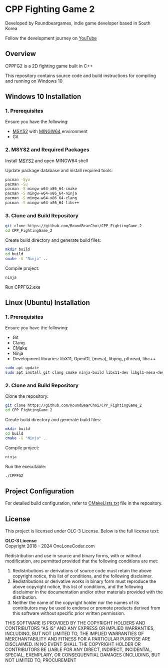 # CPP Fighting Game 2

Developed by Roundbeargames, indie game developer based in South Korea

Follow the development journey on [YouTube](https://youtube.com/roundbeargames)

## Overview

CPPFG2 is a 2D fighting game built in C++

This repository contains source code and build instructions for compiling and running on Windows 10

## Windows 10 Installation

### 1. Prerequisites

Ensure you have the following:

- [MSYS2](https://www.msys2.org/) with [MINGW64](https://www.mingw-w64.org/) environment
- Git

### 2. MSYS2 and Required Packages

Install [MSYS2](https://www.msys2.org/) and open MINGW64 shell  

Update package database and install required tools:

```bash
pacman -Syu
pacman -Su
pacman -S mingw-w64-x86_64-cmake
pacman -S mingw-w64-x86_64-ninja
pacman -S mingw-w64-x86_64-clang
pacman -S mingw-w64-x86_64-libc++
```

### 3. Clone and Build Repository

```bash
git clone https://github.com/RoundBearChoi/CPP_FightingGame_2
cd CPP_FightingGame_2
```

Create build directory and generate build files:

```bash
mkdir build
cd build
cmake -G "Ninja" ..
```

Compile project:

```bash
ninja
```

Run CPPFG2.exe

## Linux (Ubuntu) Installation

### 1. Prerequisites

Ensure you have the following:

- Git
- Clang
- CMake
- Ninja
- Development libraries: libX11, OpenGL (mesa), libpng, pthread, libc++

```bash
sudo apt update
sudo apt install git clang cmake ninja-build libx11-dev libgl1-mesa-dev libpng-dev libpthread-stubs0-dev libc++-dev libc++abi-dev
```

### 2. Clone and Build Repository

Clone the repository:

```bash
git clone https://github.com/RoundBearChoi/CPP_FightingGame_2
cd CPP_FightingGame_2
```

Create build directory and generate build files:

```bash
mkdir build
cd build
cmake -G "Ninja" ..
```

Compile project:

```bash
ninja
```

Run the executable:

```bash
./CPPFG2
```

## Project Configuration

For detailed build configuration, refer to [CMakeLists.txt](https://github.com/RoundBearChoi/CPP_FightingGame_2/blob/main/CMakeLists.txt) file in the repository.

## License

This project is licensed under OLC-3 License. Below is the full license text:

**OLC-3 License**  
Copyright 2018 - 2024 OneLoneCoder.com

Redistribution and use in source and binary forms, with or without modification, are permitted provided that the following conditions are met:

1. Redistributions or derivations of source code must retain the above copyright notice, this list of conditions, and the following disclaimer.
2. Redistributions or derivative works in binary form must reproduce the above copyright notice, this list of conditions, and the following disclaimer in the documentation and/or other materials provided with the distribution.
3. Neither the name of the copyright holder nor the names of its contributors may be used to endorse or promote products derived from this software without specific prior written permission.

THIS SOFTWARE IS PROVIDED BY THE COPYRIGHT HOLDERS AND CONTRIBUTORS "AS IS" AND ANY EXPRESS OR IMPLIED WARRANTIES, INCLUDING, BUT NOT LIMITED TO, THE IMPLIED WARRANTIES OF MERCHANTABILITY AND FITNESS FOR A PARTICULAR PURPOSE ARE DISCLAIMED. IN NO EVENT SHALL THE COPYRIGHT HOLDER OR CONTRIBUTORS BE LIABLE FOR ANY DIRECT, INDIRECT, INCIDENTAL, SPECIAL, EXEMPLARY, OR CONSEQUENTIAL DAMAGES (INCLUDING, BUT NOT LIMITED TO, PROCUREMENT
